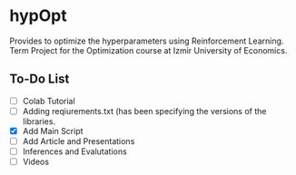 # hypOpt
Provides to optimize the hyperparameters using Reinforcement Learning. Term Project for the Optimization course  at Izmir University of Economics.

## To-Do List
- [ ] Colab Tutorial
- [ ] Adding reqiurements.txt (has been specifying the versions of the libraries.
- [x] Add Main Script
- [ ] Add Article and Presentations
- [ ] Inferences and Evalutations
- [ ] Videos
